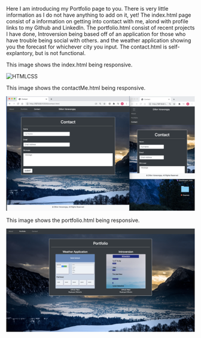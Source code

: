 Here I am introducing my Portfolio page to you. There is very little information as I do not have anything to add on it, yet! The index.html page consist of a information on getting into contact with me, alond with profile links to my Github and LinkedIn. The portfolio.html consist of recent projects I have done, Introversion being based off of an application for those who have trouble being social with others. and the weather application showing you the forecast for whichever city you input. The contact.html is self-explantory, but is not functional. 




This image shows the index.html being responsive.

![HTMLCSS](CSS/images/mainImg.png)


This image shows the contactMe.html being responsive.

![HTMLCSS](CSS/images/contactPage.png)


This image shows the portfolio.html being responsive.

![HTMLCSS](CSS/images/portfolioImg.png)
